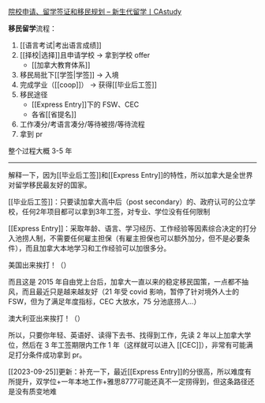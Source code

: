 
[院校申请、留学签证和移民规划 – 新生代留学丨CAstudy](https://castudy.com/study/)

**移民留学**流程：
1. [[语言考试|考出语言成绩]] 
2. [[择校|选择]]且申请学校 → 拿到学校 offer
	- [[加拿大教育体系]]
3. 移民局批下[[学签|学签]] → 入境
4. 完成学业（[[coop]]） → 获得[[毕业后工签]] 
5. 移民途径
	- [[Express Entry]]下的 FSW、CEC
	- 各省[[省提名]]
6. 工作凑分/考语言凑分/等待被捞/等待流程
7. 拿到 pr

整个过程大概 3-5 年

---

解释一下，因为[[毕业后工签]]和[[Express Entry]]的特性，所以加拿大是全世界对留学移民最友好的国家。

[[毕业后工签]]：只要读加拿大高中后（post secondary）的、政府认可的公立学校，任何2年项目都可以拿到3年工签，对专业、学位没有任何限制

[[Express Entry]]：采取年龄、语言、学习经历、工作经验等因素综合决定的打分入池捞人制，不需要任何雇主担保（有雇主担保也可以额外加分，但不是必要条件），而且加拿大本地学习和工作经验可以加很多分。

美国出来挨打！（）

而且这是 2015 年自由党上台后，加拿大一直以来的稳定移民国策，一点都不抽风，而且最近只是越来越友好（21 年受 covid 影响，暂停了针对境外人士的 FSW，但为了满足年度指标，CEC 大放水，75 分池底捞人...）

澳大利亚出来挨打！（）

所以，只要你年轻、英语好、读得下去书、找得到工作，先读 2 年以上加拿大学位，然后在 3 年工签期限内工作 1 年（这样就可以进入 [[CEC]]），非常有可能满足打分条件成功拿到 pr。


[[2023-09-25]]更新：补充一下，最近[[Express Entry]]的分很高，所以难度有所提升，双学位+一年本地工作+雅思8777可能还真不一定捞得到，但这条路径还是没有质变地难